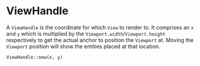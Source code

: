 # ViewHandle

A `ViewHandle` is the coordinate for which `View` to render to.
It comprises an `x` and `y` which is multiplied by the `Viewport.width`/`Viewport.height` respectively to get
the actual anchor to position the `Viewport` at. Moving the `Viewport` position will show
the entities placed at that location.

`ViewHandle::new(x, y)`